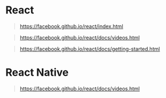 # React

>https://facebook.github.io/react/index.html

>https://facebook.github.io/react/docs/videos.html

>https://facebook.github.io/react/docs/getting-started.html

# React Native

>https://facebook.github.io/react/docs/videos.html
